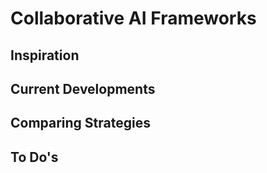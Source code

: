 # Collaborative AI Frameworks

## Inspiration

## Current Developments

## Comparing Strategies

## To Do's
